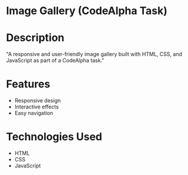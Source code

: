 # Image Gallery (CodeAlpha Task)

# Description
"A responsive and user-friendly image gallery built with HTML, CSS, and JavaScript as part of a CodeAlpha task."

# Features
- Responsive design
- Interactive effects
- Easy navigation

# Technologies Used
- HTML
- CSS
- JavaScript
